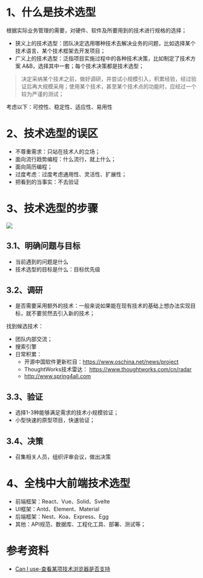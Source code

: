 # 1、什么是技术选型

根据实际业务管理的需要，对硬件、软件及所要用到的技术进行规格的选择；

- 狭义上的技术选型：团队决定选用哪种技术去解决业务的问题，比如选择某个技术语言、某个技术框架去开发项目；
- 广义上的技术选型：泛指项目实施过程中的各种技术决策，比如制定了技术方案 A&B，选择其中一套；每个技术决策都是技术选型；

> 决定采纳某个技术之前，做好调研，并尝试小规模引入，积累经验，经过验证后再大规模采用；使用某个技术，甚至某个技术点的功能时，应经过一个较为严谨的测试；

考虑以下：可控性、稳定性、适应性、易用性

# 2、技术选型的误区

- 不尊重需求：只站在技术人的立场；
- 面向流行趋势编程：什么流行，就上什么；
- 面向简历编程；
- 过度考虑：过度考虑通用性、灵活性、扩展性；
- 把看到的当事实：不去验证

# 3、技术选型的步骤

![](image/技术选型步骤.png)

## 3.1、明确问题与目标

- 当前遇到的问题是什么
- 技术选型的目标是什么：目标优先级

## 3.2、调研

- 是否需要采用额外的技术：一般来说如果能在现有技术的基础上想办法实现目标，就不要贸然去引入新的技术；

找到候选技术：
- 团队内部交流；
- 搜索引擎
- 日常积累：
    - 开源中国软件更新栏目：https://www.oschina.net/news/project
    - ThoughtWorks技术雷达： https://www.thoughtworks.com/cn/radar
    - http://www.spring4all.com

## 3.3、验证

- 选择1-3种能够满足需求的技术小规模验证；
- 小型快速的原型项目，快速验证；

## 3.4、决策

- 召集相关人员，组织评审会议，做出决策

# 4、全栈中大前端技术选型

- 前端框架：React、Vue、Solid、Svelte
- UI框架：Antd、Element、Material
- 后端框架：Nest、Koa、Express、Egg
- 其他：API规范、数据库、工程化工具、部署、测试等；

# 参考资料

- [Can I use-查看某项技术浏览器是否支持](https://caniuse.com/)